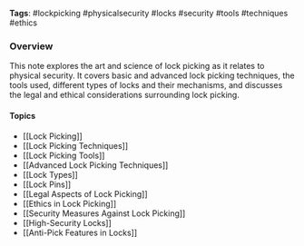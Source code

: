 **Tags**: #lockpicking #physicalsecurity #locks #security #tools #techniques #ethics

### Overview

This note explores the art and science of lock picking as it relates to physical security. It covers basic and advanced lock picking techniques, the tools used, different types of locks and their mechanisms, and discusses the legal and ethical considerations surrounding lock picking.

#### Topics

- [[Lock Picking]]
- [[Lock Picking Techniques]]
- [[Lock Picking Tools]]
- [[Advanced Lock Picking Techniques]]
- [[Lock Types]]
- [[Lock Pins]]
- [[Legal Aspects of Lock Picking]]
- [[Ethics in Lock Picking]]
- [[Security Measures Against Lock Picking]]
- [[High-Security Locks]]
- [[Anti-Pick Features in Locks]]